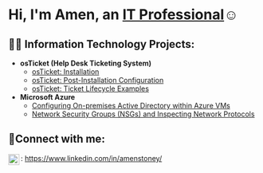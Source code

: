 <h1>Hi, I'm Amen, an <a href="https://www.linkedin.com/in/amenstoney/">IT Professional</a>☺</h1>

<h2>👨‍💻 Information Technology Projects:</h2>

- <b>osTicket (Help Desk Ticketing System)</b>
  - [osTicket: Installation](https://github.com/tehutiboy20/osticket-prereqs)
  - [osTicket: Post-Installation Configuration](https://github.com/joshmadakorcc/post-install-config)
  - [osTicket: Ticket Lifecycle Examples](https://github.com/joshmadakorcc/ticket-lifecycle)
- <b>Microsoft Azure</b>
  - [Configuring On-premises Active Directory within Azure VMs](https://github.com/joshmadakorcc/configure-ad)
  - [Network Security Groups (NSGs) and Inspecting Network Protocols](https://github.com/joshmadakorcc/azure-network-protocols)

<h2>🤳Connect with me:</h2>

<img align="left" alt="Josh | LinkedIn" width="22px" src="https://cdn.jsdelivr.net/npm/simple-icons@v3/icons/linkedin.svg" />


: https://www.linkedin.com/in/amenstoney/
